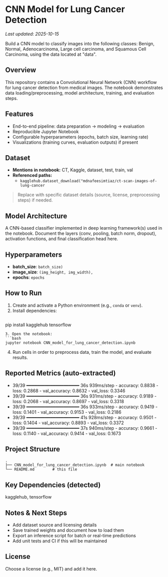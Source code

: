 # CNN Model for Lung Cancer Detection

_Last updated: 2025-10-15_

Build a CNN model to classify images into the following classes: Benign, Normal, Adenocarcinoma, Large cell carcinoma, and Squamous Cell Carcinoma, using the data located at "data".

## Overview

This repository contains a Convolutional Neural Network (CNN) workflow for lung cancer detection from medical images. The notebook demonstrates data loading/preprocessing, model architecture, training, and evaluation steps.

## Features

- End-to-end pipeline: data preparation → modeling → evaluation
- Reproducible Jupyter Notebook
- Configurable hyperparameters (epochs, batch size, learning rate)
- Visualizations (training curves, evaluation outputs) if present

## Dataset

- **Mentions in notebook:** CT, Kaggle, dataset, test, train, val
- **Referenced paths:**
  - `kagglehub.dataset_download("mdnafeesimtiaz/ct-scan-images-of-lung-cancer`

> Replace with specific dataset details (source, license, preprocessing steps) if needed.

## Model Architecture

A CNN-based classifier implemented in deep learning framework(s) used in the notebook. Document the layers (conv, pooling, batch norm, dropout), activation functions, and final classification head here.

## Hyperparameters

- **batch_size**: `batch_size)`
- **image_size**: `(img_height, img_width),`
- **epochs**: `epochs`

## How to Run

1. Create and activate a Python environment (e.g., `conda` or `venv`).
2. Install dependencies:
   ```bash
pip install kagglehub tensorflow
   ```
3. Open the notebook:
   ```bash
   jupyter notebook CNN_model_for_lung_cancer_detection.ipynb
   ```
4. Run cells in order to preprocess data, train the model, and evaluate results.

## Reported Metrics (auto-extracted)
- 39/39 ━━━━━━━━━━━━━━━━━━━━ 36s 939ms/step - accuracy: 0.8838 - loss: 0.2868 - val_accuracy: 0.8632 - val_loss: 0.3346
- 39/39 ━━━━━━━━━━━━━━━━━━━━ 36s 931ms/step - accuracy: 0.9189 - loss: 0.2068 - val_accuracy: 0.8697 - val_loss: 0.3318
- 39/39 ━━━━━━━━━━━━━━━━━━━━ 36s 933ms/step - accuracy: 0.9419 - loss: 0.1401 - val_accuracy: 0.9153 - val_loss: 0.2186
- 39/39 ━━━━━━━━━━━━━━━━━━━━ 41s 928ms/step - accuracy: 0.9501 - loss: 0.1404 - val_accuracy: 0.8893 - val_loss: 0.3372
- 39/39 ━━━━━━━━━━━━━━━━━━━━ 37s 940ms/step - accuracy: 0.9661 - loss: 0.1140 - val_accuracy: 0.9414 - val_loss: 0.1673

## Project Structure

```
.
├── CNN_model_for_lung_cancer_detection.ipynb  # main notebook
└── README.md        # this file
```

## Key Dependencies (detected)

kagglehub, tensorflow

## Notes & Next Steps

- Add dataset source and licensing details
- Save trained weights and document how to load them
- Export an inference script for batch or real-time predictions
- Add unit tests and CI if this will be maintained

## License

Choose a license (e.g., MIT) and add it here.